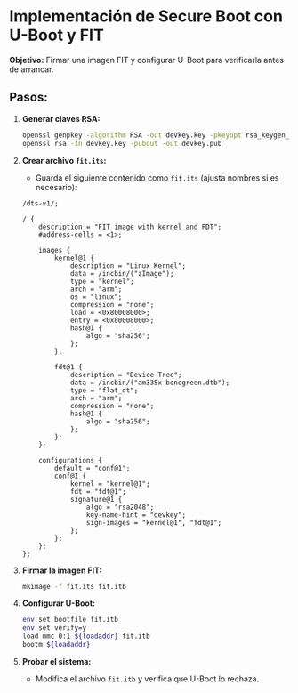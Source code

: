 # Implementación de Secure Boot con U-Boot y FIT

**Objetivo:** Firmar una imagen FIT y configurar U-Boot para verificarla antes de arrancar.

## Pasos:
1. **Generar claves RSA:**
   ```bash
   openssl genpkey -algorithm RSA -out devkey.key -pkeyopt rsa_keygen_bits:2048
   openssl rsa -in devkey.key -pubout -out devkey.pub
   ```

2. **Crear archivo `fit.its`:**
   - Guarda el siguiente contenido como `fit.its` (ajusta nombres si es necesario):
   ```dts
   /dts-v1/;

   / {
       description = "FIT image with kernel and FDT";
       #address-cells = <1>;

       images {
           kernel@1 {
               description = "Linux Kernel";
               data = /incbin/("zImage");
               type = "kernel";
               arch = "arm";
               os = "linux";
               compression = "none";
               load = <0x80008000>;
               entry = <0x80008000>;
               hash@1 {
                   algo = "sha256";
               };
           };

           fdt@1 {
               description = "Device Tree";
               data = /incbin/("am335x-bonegreen.dtb");
               type = "flat_dt";
               arch = "arm";
               compression = "none";
               hash@1 {
                   algo = "sha256";
               };
           };
       };

       configurations {
           default = "conf@1";
           conf@1 {
               kernel = "kernel@1";
               fdt = "fdt@1";
               signature@1 {
                   algo = "rsa2048";
                   key-name-hint = "devkey";
                   sign-images = "kernel@1", "fdt@1";
               };
           };
       };
   };
   ```

3. **Firmar la imagen FIT:**
   ```bash
   mkimage -f fit.its fit.itb
   ```

4. **Configurar U-Boot:**
   ```bash
   env set bootfile fit.itb
   env set verify=y
   load mmc 0:1 ${loadaddr} fit.itb
   bootm ${loadaddr}
   ```

5. **Probar el sistema:**
   - Modifica el archivo `fit.itb` y verifica que U-Boot lo rechaza.

